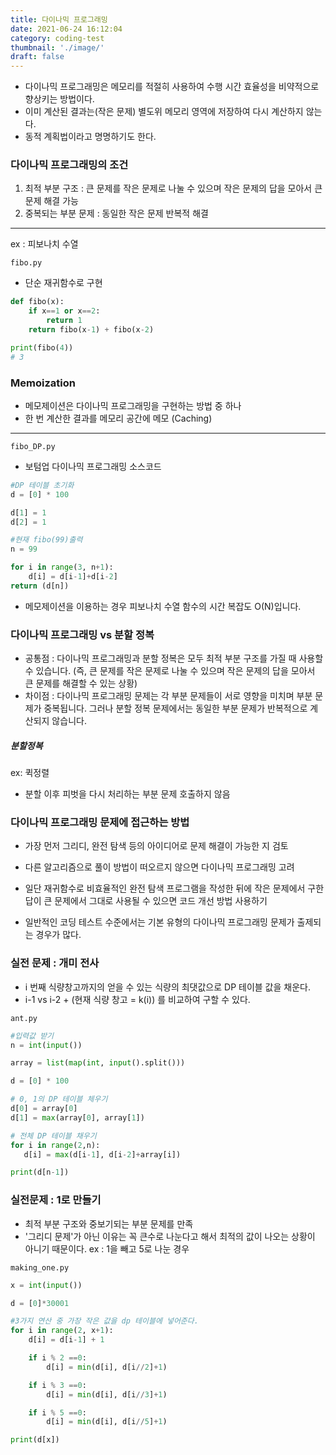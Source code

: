 ```yaml
---
title: 다이나믹 프로그래밍
date: 2021-06-24 16:12:04
category: coding-test
thumbnail: './image/'
draft: false
---
```


- 다이나믹 프로그래밍은 메모리를 적절히 사용하여 수행 시간 효율성을 비약적으로 향상키는 방법이다.
- 이미 계산된 결과는(작은 문제) 별도위 메모리 영역에 저장하여 다시 계산하지 않는다.
- 동적 계획법이라고 명명하기도 한다.

### 다이나믹 프로그래밍의 조건

1. 최적 부분 구조 : 큰 문제를 작은 문제로 나눌 수 있으며 작은 문제의 답을 모아서 큰 문제 해결 가능
2. 중복되는 부분 문제 : 동일한 작은 문제 반복적 해결

<hr/>

ex : 피보나치 수열

`fibo.py`

- 단순 재귀함수로 구현

```python
def fibo(x):
    if x==1 or x==2:
        return 1
    return fibo(x-1) + fibo(x-2)

print(fibo(4))
# 3
```

### Memoization

- 메모제이션은 다이나믹 프로그래밍을 구현하는 방법 중 하나
- 한 번 계산한 결과를 메모리 공간에 메모 (Caching)

<hr/>

`fibo_DP.py`

- 보텀업 다이나믹 프로그래밍 소스코드

```python
#DP 테이블 초기화
d = [0] * 100

d[1] = 1
d[2] = 1

#현재 fibo(99)출력
n = 99

for i in range(3, n+1):
    d[i] = d[i-1]+d[i-2]
return (d[n])

```

- 메모제이션을 이용하는 경우 피보나치 수열 함수의 시간 복잡도 O(N)입니다.

### 다이나믹 프로그래밍 vs 분할 정복

- 공통점 : 다이나믹 프로그래밍과 분할 정복은 모두 최적 부분 구조를 가질 때 사용할 수 있습니다. (즉, 큰 문제를 작은 문제로 나눌 수 있으며 작은 문제의 답을 모아서 큰 문제를 해결할 수 있는 상황)
- 차이점 : 다이나믹 프로그래밍 문제는 각 부분 문제들이 서로 영향을 미치며 부분 문제가 중복됩니다. 그러나 분할 정복 문제에서는 동일한 부분 문제가 반복적으로 계산되지 않습니다.

##### 분할정복

ex: 퀵정렬

- 분할 이후 피벗을 다시 처리하는 부분 문제 호출하지 않음

### 다이나믹 프로그래밍 문제에 접근하는 방법

- 가장 먼저 그리디, 완전 탐색 등의 아이디어로 문제 해결이 가능한 지 검토
- 다른 알고리즘으로 풀이 방법이 떠오르지 않으면 다이나믹 프로그래밍 고려

- 일단 재귀함수로 비효율적인 완전 탐색 프로그램을 작성한 뒤에 작은 문제에서 구한 답이 큰 문제에서 그대로 사용될 수 있으면 코드 개선 방법 사용하기
- 일반적인 코딩 테스트 수준에서는 기본 유형의 다이나믹 프로그래밍 문제가 출제되는 경우가 많다.

### 실전 문제 : 개미 전사

- i 번째 식량창고까지의 얻을 수 있는 식량의 최댓값으로 DP 테이블 값을 채운다.
- i-1 vs i-2 + (현재 식량 창고 = k(i)) 를 비교하여 구할 수 있다.

`ant.py`

```python
#입력값 받기
n = int(input())

array = list(map(int, input().split()))

d = [0] * 100

# 0, 1의 DP 테이블 체우기
d[0] = array[0]
d[1] = max(array[0], array[1])

# 전체 DP 테이블 채우기
for i in range(2,n):
   d[i] = max(d[i-1], d[i-2]+array[i])

print(d[n-1])
```

### 실전문제 : 1로 만들기

- 최적 부분 구조와 중보기되는 부분 문제를 만족
- '그리디 문제'가 아닌 이유는 꼭 큰수로 나눈다고 해서 최적의 값이 나오는 상황이 아니기 때문이다.
  ex : 1을 빼고 5로 나눈 경우

`making_one.py`

```python
x = int(input())

d = [0]*30001

#3가지 연산 중 가장 작은 값을 dp 테이블에 넣어준다. 
for i in range(2, x+1):
    d[i] = d[i-1] + 1

    if i % 2 ==0:
        d[i] = min(d[i], d[i//2]+1)

    if i % 3 ==0:
        d[i] = min(d[i], d[i//3]+1)

    if i % 5 ==0:
        d[i] = min(d[i], d[i//5]+1)

print(d[x])
```
